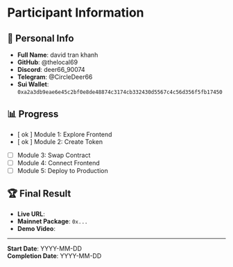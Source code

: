 # Participant Information

## 👤 Personal Info

- **Full Name**: david tran khanh 
- **GitHub**: @thelocal69
- **Discord**: deer66_90074
- **Telegram**: @CircleDeer66
- **Sui Wallet**: `0xa2a3db9eae6e45c2bf0e8de48874c3174cb332430d5567c4c56d356f5fb17450`

## 📊 Progress

- [ ok ] Module 1: Explore Frontend
- [ ok ] Module 2: Create Token
- [ ] Module 3: Swap Contract
- [ ] Module 4: Connect Frontend
- [ ] Module 5: Deploy to Production

## 🏆 Final Result

- **Live URL**: 
- **Mainnet Package**: `0x...`
- **Demo Video**: 

---

**Start Date**: YYYY-MM-DD  
**Completion Date**: YYYY-MM-DD
